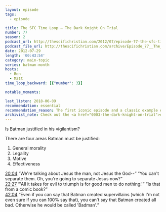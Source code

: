 ```yaml
---
layout: episode
tags:
  - episode

title: The SFC Time Loop – The Dark Knight On Trial
number: 77
season: 2
podcast_url: http://thescifichristian.com/2012/07/episode-77-the-sfc-time-loop-the-dark-knight-on-trial/
podcast_file_url: http://thescifichristian.com/archive/Episode_77__The_SFC_Time_Loop_–_The.mp3
date: 2012-07-29
length: '00:43:54'
category: main-topic
series: batman-month
hosts:
  - Ben
  - Matt
time_loop_backward: [{"number": 3}]

notable_moments:

last_listen: 2018-06-09
recommendation: essential
recommendation_reason: The first iconic episode and a classic example of the intersection between pop culture and Christianity that the SFC does so well.
archivist_note: Check out the <a href="0003-the-dark-knight-on-trial">original episode</a> for some "firsts", a prophecy, and some great feedback.
---
```

Is Batman justified in his vigilantism?

There are four areas Batman must be justified:

1. General morality
2. Legality
3. Motive
4. Effectiveness

<div class="quote">
<a class="timestamp tag is-medium is-rounded is-primary" href="http://thescifichristian.com/2012/07/episode-77-the-sfc-time-loop-the-dark-knight-on-trial/#t=20:04">20:04</a>
<q class="ben">We're talking about Jesus the man, not Jesus the God--</q>
<q class="matt">You can't separate them. Oh, you're going to separate Jesus now?</q>
</div>

<div class="quote">
<a class="timestamp tag is-medium is-rounded is-primary" href="http://thescifichristian.com/2012/07/episode-77-the-sfc-time-loop-the-dark-knight-on-trial/#t=22:27">22:27</a>
<q class="ben">'All it takes for evil to triumph is for good men to do nothing.'</q>
<q class="matt">Is that from a comic book?</q>
</div>

<div class="quote">
<a class="timestamp tag is-medium is-rounded is-primary" href="http://thescifichristian.com/2012/07/episode-77-the-sfc-time-loop-the-dark-knight-on-trial/#t=42:04">42:04</a>
<q class="matt">Even if you can say that Batman created supervillains (which I'm not even sure if you can 100% say that), you can't say that Batman created all bad. Otherwise he would be called 'Badman'.</q>
</div>